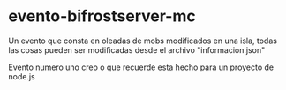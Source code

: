# evento-bifrostserver-mc
Un evento que consta en oleadas de mobs modificados en una isla, todas las cosas pueden ser modificadas desde el archivo "informacion.json"



Evento numero uno creo o que recuerde esta hecho para un proyecto de node.js
